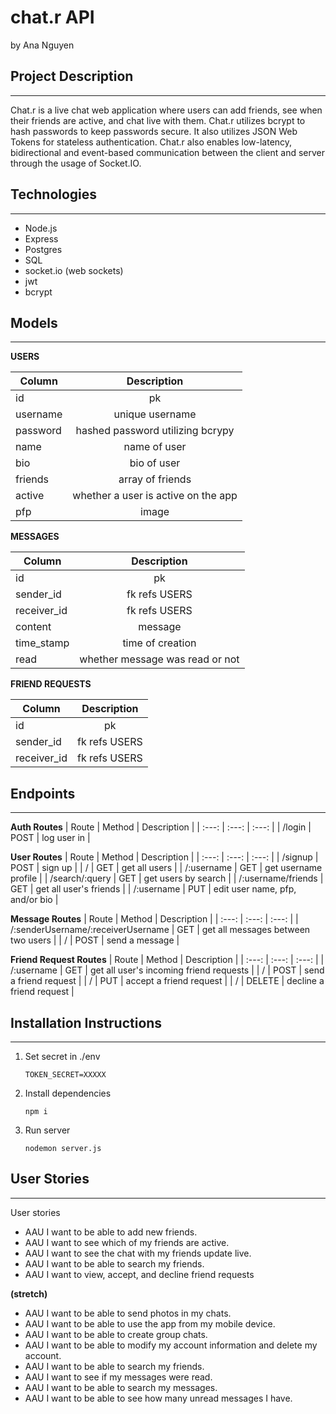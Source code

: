 # chat.r API
by Ana Nguyen

## Project Description
---
Chat.r is a live chat web application where users can add friends, see when their friends are active, and chat live with them. Chat.r utilizes bcrypt to hash passwords to keep passwords secure. It also utilizes JSON Web Tokens for stateless authentication. Chat.r also enables low-latency, bidirectional and event-based communication between the client and server through the usage of Socket.IO.  

## Technologies
---
- Node.js
- Express
- Postgres
- SQL
- socket.io (web sockets)
- jwt
- bcrypt

## Models
---
**USERS**

| Column | Description |
| --- | :---: |
|id|pk|
|username|unique username|
|password|hashed password utilizing bcrypy|
|name|name of user|
|bio|bio of user|
|friends| array of friends |
|active|whether a user is active on the app|
|pfp|image|

**MESSAGES**

| Column | Description |
| --- | :---: |
|id|pk|
|sender_id|fk refs USERS|
|receiver_id|fk refs USERS|
|content|message|
|time_stamp|time of creation|
|read| whether message was read or not |

**FRIEND REQUESTS**

| Column | Description |
| --- | :---: |
|id|pk|
|sender_id|fk refs USERS|
|receiver_id|fk refs USERS|

## Endpoints
---
**Auth Routes**
| Route | Method | Description |
| :---: | :---: | :---: |
| /login | POST | log user in |

**User Routes**
| Route | Method | Description |
| :---: | :---: | :---: |
| /signup | POST | sign up |
| / | GET | get all users |
| /:username | GET | get username profile |
| /search/:query | GET | get users by search |
| /:username/friends | GET | get all user's friends |
| /:username | PUT | edit user name, pfp, and/or bio |

**Message Routes**
| Route | Method | Description |
| :---: | :---: | :---: |
| /:senderUsername/:receiverUsername | GET | get all messages between two users |
| / | POST | send a message |

**Friend Request Routes**
| Route | Method | Description |
| :---: | :---: | :---: |
| /:username | GET | get all user's incoming friend requests |
| / | POST | send a friend request |
| / | PUT | accept a friend request |
| / | DELETE | decline a friend request |


## Installation Instructions
---
1. Set secret in ./env
    ```
    TOKEN_SECRET=XXXXX
    ```
2. Install dependencies
    ```
    npm i
    ```
3. Run server
    ```
    nodemon server.js
    ```

## User Stories
---
User stories
- AAU I want to be able to add new friends.
- AAU I want to see which of my friends are active.
- AAU I want to see the chat with my friends update live.
- AAU I want to be able to search my friends.
- AAU I want to view, accept, and decline friend requests

**(stretch)**
- AAU I want to be able to send photos in my chats.
- AAU I want to be able to use the app from my mobile device.
- AAU I want to be able to create group chats.
- AAU I want to be able to modify my account information and delete my account.
- AAU I want to be able to search my friends.
- AAU I want to see if my messages were read.
- AAU I want to be able to search my messages.
- AAU I want to be able to see how many unread messages I have.
